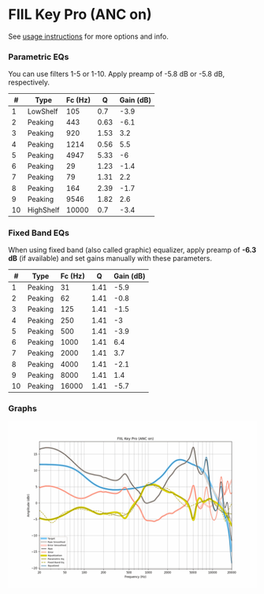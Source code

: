 # FIIL Key Pro (ANC on)
See [usage instructions](https://github.com/jaakkopasanen/AutoEq#usage) for more options and info.

### Parametric EQs
You can use filters 1-5 or 1-10. Apply preamp of -5.8 dB or -5.8 dB, respectively.

|   # | Type      |   Fc (Hz) |    Q |   Gain (dB) |
|-----|-----------|-----------|------|-------------|
|   1 | LowShelf  |       105 | 0.7  |        -3.9 |
|   2 | Peaking   |       443 | 0.63 |        -6.1 |
|   3 | Peaking   |       920 | 1.53 |         3.2 |
|   4 | Peaking   |      1214 | 0.56 |         5.5 |
|   5 | Peaking   |      4947 | 5.33 |        -6   |
|   6 | Peaking   |        29 | 1.23 |        -1.4 |
|   7 | Peaking   |        79 | 1.31 |         2.2 |
|   8 | Peaking   |       164 | 2.39 |        -1.7 |
|   9 | Peaking   |      9546 | 1.82 |         2.6 |
|  10 | HighShelf |     10000 | 0.7  |        -3.4 |

### Fixed Band EQs
When using fixed band (also called graphic) equalizer, apply preamp of **-6.3 dB** (if available) and set gains manually with these parameters.

|   # | Type    |   Fc (Hz) |    Q |   Gain (dB) |
|-----|---------|-----------|------|-------------|
|   1 | Peaking |        31 | 1.41 |        -5.9 |
|   2 | Peaking |        62 | 1.41 |        -0.8 |
|   3 | Peaking |       125 | 1.41 |        -1.5 |
|   4 | Peaking |       250 | 1.41 |        -3   |
|   5 | Peaking |       500 | 1.41 |        -3.9 |
|   6 | Peaking |      1000 | 1.41 |         6.4 |
|   7 | Peaking |      2000 | 1.41 |         3.7 |
|   8 | Peaking |      4000 | 1.41 |        -2.1 |
|   9 | Peaking |      8000 | 1.41 |         1.4 |
|  10 | Peaking |     16000 | 1.41 |        -5.7 |

### Graphs
![](./FIIL%20Key%20Pro%20(ANC%20on).png)
